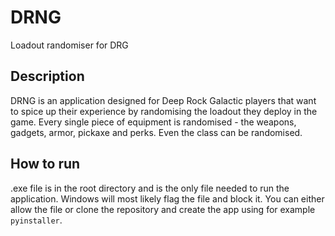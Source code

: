 # DRNG
 Loadout randomiser for DRG
## Description
 DRNG is an application designed for Deep Rock Galactic players that want to spice up their experience by randomising the loadout they deploy in the game.
 Every single piece of equipment is randomised - the weapons, gadgets, armor, pickaxe and perks. Even the class can be randomised.

## How to run
 .exe file is in the root directory and is the only file needed to run the application. Windows will most likely flag the file and block it. You can either allow the file or clone the repository and create the app using for example `pyinstaller`.